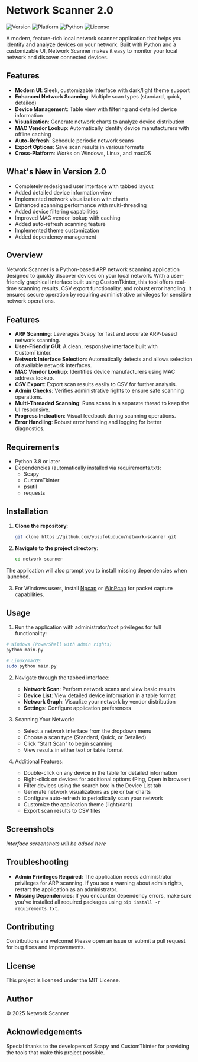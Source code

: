 # Network Scanner 2.0

![Version](https://img.shields.io/badge/version-2.0-blue)
![Platform](https://img.shields.io/badge/platform-Windows%20%7C%20Linux%20%7C%20macOS-lightgrey)
![Python](https://img.shields.io/badge/python-3.8%2B-green)
![License](https://img.shields.io/badge/license-MIT-yellow)

A modern, feature-rich local network scanner application that helps you identify and analyze devices on your network. Built with Python and a customizable UI, Network Scanner makes it easy to monitor your local network and discover connected devices.

## Features

- **Modern UI**: Sleek, customizable interface with dark/light theme support
- **Enhanced Network Scanning**: Multiple scan types (standard, quick, detailed)
- **Device Management**: Table view with filtering and detailed device information
- **Visualization**: Generate network charts to analyze device distribution
- **MAC Vendor Lookup**: Automatically identify device manufacturers with offline caching
- **Auto-Refresh**: Schedule periodic network scans
- **Export Options**: Save scan results in various formats
- **Cross-Platform**: Works on Windows, Linux, and macOS

## What's New in Version 2.0

- Completely redesigned user interface with tabbed layout
- Added detailed device information view
- Implemented network visualization with charts
- Enhanced scanning performance with multi-threading
- Added device filtering capabilities
- Improved MAC vendor lookup with caching
- Added auto-refresh scanning feature
- Implemented theme customization
- Added dependency management

## Overview

Network Scanner is a Python-based ARP network scanning application designed to quickly discover devices on your local network. With a user-friendly graphical interface built using CustomTkinter, this tool offers real-time scanning results, CSV export functionality, and robust error handling. It ensures secure operation by requiring administrative privileges for sensitive network operations.

## Features

- **ARP Scanning**: Leverages Scapy for fast and accurate ARP-based network scanning.
- **User-Friendly GUI**: A clean, responsive interface built with CustomTkinter.
- **Network Interface Selection**: Automatically detects and allows selection of available network interfaces.
- **MAC Vendor Lookup**: Identifies device manufacturers using MAC address lookup.
- **CSV Export**: Export scan results easily to CSV for further analysis.
- **Admin Checks**: Verifies administrative rights to ensure safe scanning operations.
- **Multi-Threaded Scanning**: Runs scans in a separate thread to keep the UI responsive.
- **Progress Indication**: Visual feedback during scanning operations.
- **Error Handling**: Robust error handling and logging for better diagnostics.

## Requirements

- Python 3.8 or later
- Dependencies (automatically installed via requirements.txt):
  - Scapy
  - CustomTkinter
  - psutil
  - requests

## Installation

1. **Clone the repository**:
   ```bash
   git clone https://github.com/yusufokuducu/network-scanner.git
   ```

2. **Navigate to the project directory**:
   ```bash
   cd network-scanner

The application will also prompt you to install missing dependencies when launched.

3. For Windows users, install [Npcap](https://npcap.com/) or [WinPcap](https://www.winpcap.org/) for packet capture capabilities.

## Usage

1. Run the application with administrator/root privileges for full functionality:

```bash
# Windows (PowerShell with admin rights)
python main.py

# Linux/macOS
sudo python main.py
```

2. Navigate through the tabbed interface:
   - **Network Scan**: Perform network scans and view basic results
   - **Device List**: View detailed device information in a table format
   - **Network Graph**: Visualize your network by vendor distribution
   - **Settings**: Configure application preferences

3. Scanning Your Network:
   - Select a network interface from the dropdown menu
   - Choose a scan type (Standard, Quick, or Detailed)
   - Click "Start Scan" to begin scanning
   - View results in either text or table format

4. Additional Features:
   - Double-click on any device in the table for detailed information
   - Right-click on devices for additional options (Ping, Open in browser)
   - Filter devices using the search box in the Device List tab
   - Generate network visualizations as pie or bar charts
   - Configure auto-refresh to periodically scan your network
   - Customize the application theme (light/dark)
   - Export scan results to CSV files

## Screenshots

*Interface screenshots will be added here*

## Troubleshooting

- **Admin Privileges Required**: The application needs administrator privileges for ARP scanning. If you see a warning about admin rights, restart the application as an administrator.
- **Missing Dependencies**: If you encounter dependency errors, make sure you've installed all required packages using `pip install -r requirements.txt`.

## Contributing

Contributions are welcome! Please open an issue or submit a pull request for bug fixes and improvements.

## License

This project is licensed under the MIT License.

## Author

© 2025 Network Scanner

## Acknowledgements

Special thanks to the developers of Scapy and CustomTkinter for providing the tools that make this project possible.

